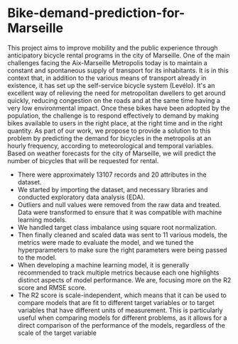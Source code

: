 # Bike-demand-prediction-for-Marseille
This project aims to improve mobility and the public experience through anticipatory bicycle rental programs in the city of Marseille. One of the main challenges facing the Aix-Marseille Metropolis today is to maintain a constant and spontaneous supply of transport for its inhabitants. It is in this context that, in addition to the various means of transport already in existence, it has set up the self-service bicycle system (Levélo). It's an excellent way of relieving the need for metropolitan dwellers to get around quickly, reducing congestion on the roads and at the same time having a very low environmental impact. Once these bikes have been adopted by the population, the challenge is to respond effectively to demand by making bikes available to users in the right place, at the right time and in the right quantity. As part of our work, we propose to provide a solution to this problem by predicting the demand for bicycles in the metropolis at an hourly frequency, according to meteorological and temporal variables. Based on weather forecasts for the city of Marseille, we will predict the number of bicycles that will be requested for rental.

* There were approximately 13107 records and 20 attributes in the dataset.
* We started by importing the dataset, and necessary libraries and conducted exploratory data analysis (EDA).
* Outliers and null values were removed from the raw data and treated. Data were transformed to ensure that it was compatible with machine learning models.
* We handled target class imbalance using square root normalization.
* Then finally cleaned and scaled data was sent to 11 various models, the metrics were made to evaluate the model, and we tuned the hyperparameters to make sure the right parameters were being passed to the model. 
* When developing a machine learning model, it is generally recommended to track multiple metrics because each one highlights distinct aspects of model performance. We are, focusing more on the R2 score and RMSE score. 
*  The R2 score is scale-independent, which means that it can be used to compare models that are fit to different target variables or to target variables that have different units of measurement. This is particularly useful when comparing models for different problems, as it allows for a direct comparison of the performance of the models, regardless of the scale of the target variable
